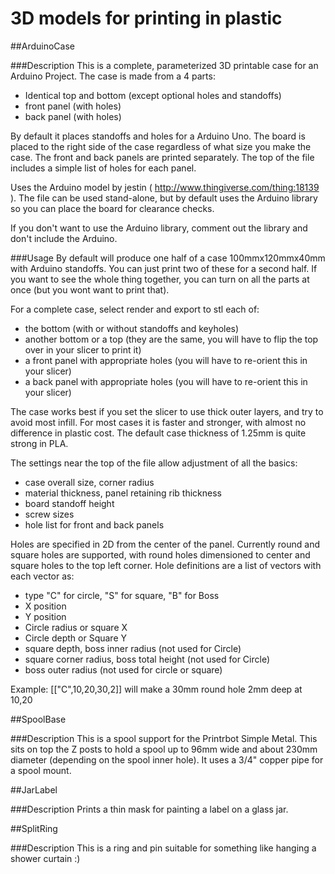 3D models for printing in plastic
=======

##ArduinoCase

###Description
This is a complete, parameterized 3D printable case for an Arduino Project. 
The case is made from a 4 parts:

* Identical top and bottom (except optional holes and standoffs)
* front panel (with holes)
* back panel (with holes)

By default it places standoffs and holes for a Arduino Uno. The board is placed to the right side of the case regardless of what size you make the case. The front and back panels are printed separately. The top of the file includes a simple list of holes for each panel. 

Uses the Arduino model by jestin ( http://www.thingiverse.com/thing:18139 ).
The file can be used stand-alone, but by default uses the Arduino library so you can place the board for clearance checks.

If you don't want to use the Arduino library, comment out the library and don't include the Arduino.

###Usage
By default will produce one half of a case 100mmx120mmx40mm with Arduino standoffs. You can just print two of these for a second half. If you want to see the whole thing together, you can turn on all the parts at once (but you wont want to print that).

For a complete case, select render and export to stl each of:

* the bottom (with or without standoffs and keyholes)
* another bottom or a top (they are the same, you will have to flip the top over in your slicer to print it)
* a front panel with appropriate holes (you will have to re-orient this in your slicer)
* a back panel with appropriate holes (you will have to re-orient this in your slicer)

The case works best if you set the slicer to use thick outer layers, and try to avoid most infill. For most cases it is faster and stronger, with almost no difference in plastic cost.
The default case thickness of 1.25mm is quite strong in PLA.

The settings near the top of the file allow adjustment of all the basics:

* case overall size, corner radius
* material thickness, panel retaining rib thickness
* board standoff height
* screw sizes
* hole list for front and back panels

Holes are specified in 2D from the center of the panel. Currently round and square holes are supported, with round holes dimensioned to center and square holes to the top left corner.
Hole definitions are a list of vectors with each vector as:

* type "C" for circle, "S" for square, "B" for Boss
* X position
* Y position
* Circle radius or square X
* Circle depth or Square Y
* square depth, boss inner radius (not used for Circle)
* square corner radius, boss total height (not used for Circle)
* boss outer radius (not used for circle or square)

Example: [["C",10,20,30,2]] will make a 30mm round hole 2mm deep at 10,20

##SpoolBase 

###Description
This is a spool support for the Printrbot Simple Metal. This sits on top the Z posts to hold a spool up to 96mm wide and about 230mm diameter (depending on the spool inner hole). It uses a 3/4" copper pipe for a spool mount.

##JarLabel

###Description
Prints a thin mask for painting a label on a glass jar.

##SplitRing

###Description
This is a ring and pin suitable for something like hanging a shower curtain :)



